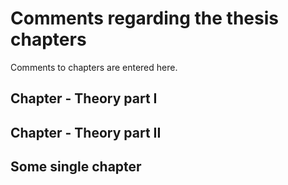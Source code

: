 Comments regarding the thesis chapters
==============================================

Comments to chapters are entered here.

Chapter - Theory part I
-----------------------

Chapter - Theory part II
---------------------------

Some single chapter
---------------------
